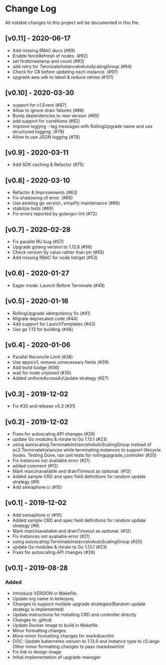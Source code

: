 # Change Log
All notable changes to this project will be documented in this file.

## [v0.11] - 2020-06-17

* Add missing RBAC docs (#89)
* Enable forceRefresh of nodes. (#92)
* set firsttimestamp and count (#93)
* add retry for TerminateInstanceInAutoScalingGroup (#94)
* Check for CR before updating each instance. (#97)
* upgrade aws sdk to latest & reduce retries (#101)

## [v0.10] - 2020-03-30

* support for v1.Event (#87)
* Allow to ignore drain failures (#86)
* Bump dependencies to new version (#85)
* add support for conditions (#82)
* Improve logging - tag messages with RollingUpgrade name and use structured logging. (#79)
* Allow to use JSON logging (#78)

## [v0.9] - 2020-03-11

* Add SDK caching & Refactor (#75)

## [v0.8] - 2020-03-10

* Refactor & Improvements (#63)
* Fix shadowing of error. (#65)
* Use existing go version, simplify maintenance (#66)
* stabilize tests (#69)
* Fix errors reported by golangci-lint (#72)

## [v0.7] - 2020-02-28

* Fix parallel RU bug (#57)
* Upgrade golang version to 1.13.8 (#56)
* Check version by value rather than ptr (#55)
* Add missing RBAC for node list/get (#53)

## [v0.6] - 2020-01-27

* Eager mode: Launch Before Terminate (#49)

## [v0.5] - 2020-01-16

* RollingUpgrade idempotency fix (#41)
* Migrate deprecated code (#44)
* Add support for LaunchTemplates (#43)
* Use go 1.13 for building (#46)

## [v0.4] - 2020-01-06

* Parallel Reconcile Limit (#38)
* Use apps/v1, remove unnecessary fields (#39)
* Add build badge (#36)
* wait for node unjoined (#35)
* Added uniformAcrossAzUpdate strategy (#27)

## [v0.3] - 2019-12-02

* Fix #30 and release v0.3 (#31)

## [v0.2] - 2019-12-02

* Fixes for autoscaling API changes (#26)
* update Go modules & mirate to Go 1.13.1 (#23)
* using autoscaling:TerminateInstanceInAutoScalingGroup instead of ec2:TerminateInstances while terminating instances to support lifecycle hooks. Testing Done, ran unit tests for rollingupgrade_controller (#20)
* Fix instances not available error (#21)
* added comment (#13)
* Mark maxUnavailable and drainTimeout as optional. (#12)
* Added sample CRD and spec field definitions for random update strategy (#9)
* Add semaphore ci (#10)

## [v0.1] - 2019-12-02

* Add semaphore ci (#10)
* Added sample CRD and spec field definitions for random update strategy (#9)
* Mark maxUnavailable and drainTimeout as optional. (#12)
* Fix instances not available error (#21)
* using autoscaling:TerminateInstanceInAutoScalingGroup (#20)
* update Go modules & mirate to Go 1.13.1 (#23)
* Fixes for autoscaling API changes (#26)

## [v0.1] - 2019-08-28

### Added

* Introduce VERSION in Makefile.
* Update org name to keikoproj
* Changes to support multiple upgrade strategies(Random update strategy is implemented)
* Update instructions for installing CRD and controller directly
* Changes to .github
* Update Docker image to build in Makefile
* Minor formatting changes
* More minor formatting changes for markdownlint
* DOC: Update kubernetes version to 1.13.9 and instance type to c5.large Other minor formatting changes to pass markdownlint
* Fix link to design image
* Initial implementation of upgrade-manager
